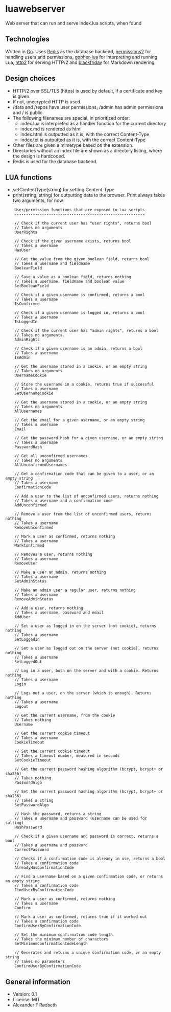 # luawebserver
Web server that can run and serve index.lua scripts, when found

Technologies
------------

Written in [Go](https://golang.org). Uses [Redis](https://redis.io) as the database backend, [permissions2](https://github.com/xyproto/permissions2) for handling users and permissions, [gopher-lua](https://github.com/yuin/gopher-lua) for interpreting and running Lua, [http2](https://github.com/bradfitz/http2) for serving HTTP/2 and [blackfriday](https://github.com/russross/blackfriday) for Markdown rendering.

Design choices
--------------
* HTTP/2 over SSL/TLS (https) is used by default, if a certificate and key is given.
* If not, unecrypted HTTP is used.
* /data and /repos have user permissions, /admin has admin permissions and / is public.
* The following filenames are special, in prioritized order:
    * index.lua is interpreted as a handler function for the current directory
    * index.md is rendered as html
    * index.html is outputted as it is, with the correct Content-Type
    * index.txt is outputted as it is, with the correct Content-Type
* Other files are given a mimetype based on the extension.
* Directories without an index file are shown as a directory listing, where the design is hardcoded.
* Redis is used for the database backend.

LUA functions
-------------
* setContentType(string) for setting Content-Type
* print(string, string) for outputting data to the browser. Print always takes two arguments, for now.

~~~
    User/permission functions that are exposed to Lua scripts
    ---------------------------------------------------------

	// Check if the current user has "user rights", returns bool
	// Takes no arguments
	UserRights

	// Check if the given username exists, returns bool
	// Takes a username
	HasUser

	// Get the value from the given boolean field, returns bool
	// Takes a username and fieldname
	BooleanField

	// Save a value as a boolean field, returns nothing
	// Takes a username, fieldname and boolean value
	SetBooleanField

	// Check if a given username is confirmed, returns a bool
	// Takes a username
	IsConfirmed

	// Check if a given username is logged in, returns a bool
	// Takes a username
	IsLoggedIn

	// Check if the current user has "admin rights", returns a bool
	// Takes no arguments.
	AdminRights

	// Check if a given username is an admin, returns a bool
	// Takes a username
	IsAdmin

	// Get the username stored in a cookie, or an empty string
	// Takes no arguments
	UsernameCookie

	// Store the username in a cookie, returns true if successful
	// Takes a username
	SetUsernameCookie

	// Get the username stored in a cookie, or an empty string
	// Takes no arguments
	AllUsernames

	// Get the email for a given username, or an empty string
	// Takes a username
	Email

	// Get the password hash for a given username, or an empty string
	// Takes a username
	PasswordHash

	// Get all unconfirmed usernames
	// Takes no arguments
	AllUnconfirmedUsernames

	// Get a confirmation code that can be given to a user, or an empty string
	// Takes a username
	ConfirmationCode

	// Add a user to the list of unconfirmed users, returns nothing
	// Takes a username and a confirmation code
	AddUnconfirmed

	// Remove a user from the list of unconfirmed users, returns nothing
	// Takes a username
	RemoveUnconfirmed

	// Mark a user as confirmed, returns nothing
	// Takes a username
	MarkConfirmed

	// Removes a user, returns nothing
	// Takes a username
	RemoveUser

	// Make a user an admin, returns nothing
	// Takes a username
	SetAdminStatus

	// Make an admin user a regular user, returns nothing
	// Takes a username
	RemoveAdminStatus

	// Add a user, returns nothing
	// Takes a username, password and email
	AddUser

	// Set a user as logged in on the server (not cookie), returns nothing
	// Takes a username
	SetLoggedIn

	// Set a user as logged out on the server (not cookie), returns nothing
	// Takes a username
	SetLoggedOut

	// Log in a user, both on the server and with a cookie. Returns nothing
	// Takes a username
	Login

	// Logs out a user, on the server (which is enough). Returns nothing
	// Takes a username
	Logout

	// Get the current username, from the cookie
	// Takes nothing
	Username

	// Get the current cookie timeout
	// Takes a username
	CookieTimeout

	// Set the current cookie timeout
	// Takes a timeout number, measured in seconds
	SetCookieTimeout

	// Get the current password hashing algorithm (bcrypt, bcrypt+ or sha256)
	// Takes nothing
	PasswordAlgo

	// Set the current password hashing algorithm (bcrypt, bcrypt+ or sha256)
	// Takes a string
	SetPasswordAlgo

	// Hash the password, returns a string
	// Takes a username and password (username can be used for salting)
	HashPassword

	// Check if a given username and password is correct, returns a bool
	// Takes a username and password
	CorrectPassword

	// Checks if a confirmation code is already in use, returns a bool
	// Takes a confirmation code
	AlreadyHasConfirmationCode

	// Find a username based on a given confirmation code, or returns an empty string
	// Takes a confirmation code
	FindUserByConfirmationCode

	// Mark a user as confirmed, returns nothing
	// Takes a username
	Confirm

	// Mark a user as confirmed, returns true if it worked out
	// Takes a confirmation code
	ConfirmUserByConfirmationCode

	// Set the minimum confirmation code length
	// Takes the minimum number of characters
	SetMinimumConfirmationCodeLength

	// Generates and returns a unique confirmation code, or an empty string
	// Takes no parameters
	ConfirmUserByConfirmationCode
~~~

General information
-------------------

* Version: 0.1
* License: MIT
* Alexander F Rødseth


